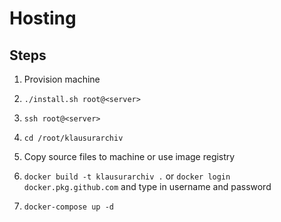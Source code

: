 # Hosting

## Steps

1. Provision machine
1. `./install.sh root@<server>`
1. `ssh root@<server>`
1. `cd /root/klausurarchiv`

1. Copy source files to machine or use image registry
1. `docker build -t klausurarchiv .` or `docker login docker.pkg.github.com` and type in username and password
1. `docker-compose up -d`
